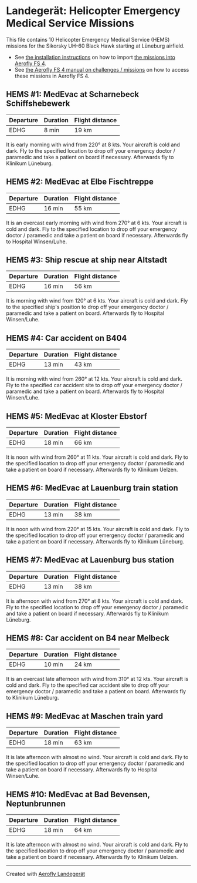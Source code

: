 # Landegerät: Helicopter Emergency Medical Service Missions

This file contains 10 Helicopter Emergency Medical Service (HEMS) missions for the Sikorsky UH-60 Black Hawk starting at Lüneburg airfield.

- See [the installation instructions](https://fboes.github.io/aerofly-missions/docs/generic-installation.html) on how to import [the missions into Aerofly FS 4](missions/custom_missions_user.tmc).
- See [the Aerofly FS 4 manual on challenges / missions](https://www.aerofly.com/tutorials/missions/) on how to access these missions in Aerofly FS 4.

## HEMS #1: MedEvac at Scharnebeck Schiffshebewerk

| Departure | Duration | Flight distance |
| --------- | -------- | --------------- |
| EDHG      | 8 min    | 19 km           |

It is early morning with wind from 220° at 8 kts. Your aircraft is cold and dark.
Fly to the specified location to drop off your emergency doctor / paramedic and take a patient on board if necessary. Afterwards fly to Klinikum Lüneburg.

## HEMS #2: MedEvac at Elbe Fischtreppe

| Departure | Duration | Flight distance |
| --------- | -------- | --------------- |
| EDHG      | 16 min   | 55 km           |

It is an overcast early morning with wind from 270° at 6 kts. Your aircraft is cold and dark.
Fly to the specified location to drop off your emergency doctor / paramedic and take a patient on board if necessary. Afterwards fly to Hospital Winsen/Luhe.

## HEMS #3: Ship rescue at ship near Altstadt

| Departure | Duration | Flight distance |
| --------- | -------- | --------------- |
| EDHG      | 16 min   | 56 km           |

It is morning with wind from 120° at 6 kts. Your aircraft is cold and dark.
Fly to the specified ship's position to drop off your emergency doctor / paramedic and take a patient on board. Afterwards fly to Hospital Winsen/Luhe.

## HEMS #4: Car accident on B404

| Departure | Duration | Flight distance |
| --------- | -------- | --------------- |
| EDHG      | 13 min   | 43 km           |

It is morning with wind from 260° at 12 kts. Your aircraft is cold and dark.
Fly to the specified car accident site to drop off your emergency doctor / paramedic and take a patient on board. Afterwards fly to Hospital Winsen/Luhe.

## HEMS #5: MedEvac at Kloster Ebstorf

| Departure | Duration | Flight distance |
| --------- | -------- | --------------- |
| EDHG      | 18 min   | 66 km           |

It is noon with wind from 260° at 11 kts. Your aircraft is cold and dark.
Fly to the specified location to drop off your emergency doctor / paramedic and take a patient on board if necessary. Afterwards fly to Klinikum Uelzen.

## HEMS #6: MedEvac at Lauenburg train station

| Departure | Duration | Flight distance |
| --------- | -------- | --------------- |
| EDHG      | 13 min   | 38 km           |

It is noon with wind from 220° at 15 kts. Your aircraft is cold and dark.
Fly to the specified location to drop off your emergency doctor / paramedic and take a patient on board if necessary. Afterwards fly to Klinikum Lüneburg.

## HEMS #7: MedEvac at Lauenburg bus station

| Departure | Duration | Flight distance |
| --------- | -------- | --------------- |
| EDHG      | 13 min   | 38 km           |

It is afternoon with wind from 270° at 8 kts. Your aircraft is cold and dark.
Fly to the specified location to drop off your emergency doctor / paramedic and take a patient on board if necessary. Afterwards fly to Klinikum Lüneburg.

## HEMS #8: Car accident on B4 near Melbeck

| Departure | Duration | Flight distance |
| --------- | -------- | --------------- |
| EDHG      | 10 min   | 24 km           |

It is an overcast late afternoon with wind from 310° at 12 kts. Your aircraft is cold and dark.
Fly to the specified car accident site to drop off your emergency doctor / paramedic and take a patient on board. Afterwards fly to Klinikum Lüneburg.

## HEMS #9: MedEvac at Maschen train yard

| Departure | Duration | Flight distance |
| --------- | -------- | --------------- |
| EDHG      | 18 min   | 63 km           |

It is late afternoon with almost no wind. Your aircraft is cold and dark.
Fly to the specified location to drop off your emergency doctor / paramedic and take a patient on board if necessary. Afterwards fly to Hospital Winsen/Luhe.

## HEMS #10: MedEvac at Bad Bevensen, Neptunbrunnen

| Departure | Duration | Flight distance |
| --------- | -------- | --------------- |
| EDHG      | 18 min   | 64 km           |

It is late afternoon with almost no wind. Your aircraft is cold and dark.
Fly to the specified location to drop off your emergency doctor / paramedic and take a patient on board if necessary. Afterwards fly to Klinikum Uelzen.

---

Created with [Aerofly Landegerät](https://github.com/fboes/aerofly-patterns)
